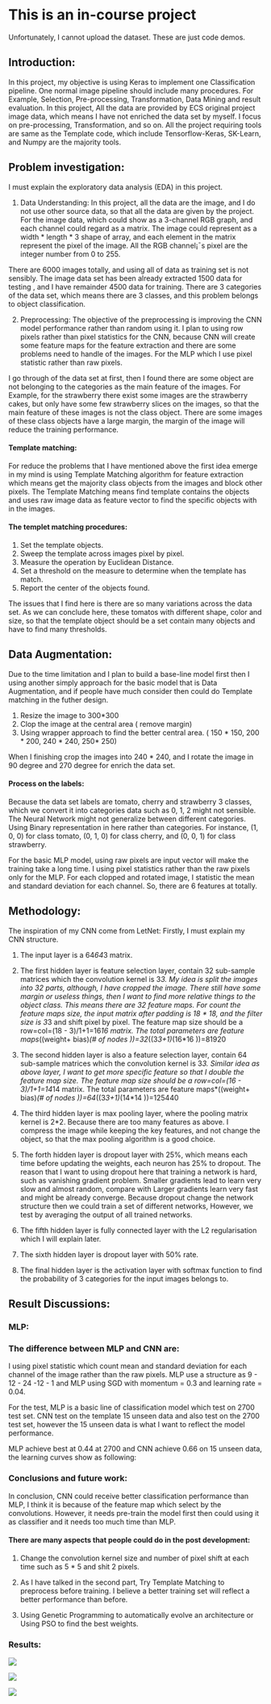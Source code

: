 # This is an in-course project

Unfortunately, I cannot upload the dataset. These are just code demos.

## Introduction:

In this project, my objective is using Keras to implement one Classification pipeline. One normal image pipeline should include many procedures. For Example, Selection, Pre-processing, Transformation, Data Mining and result evaluation. In this project, All the data are provided by ECS original project image data, which means I have not enriched the data set by myself. I focus on pre-processing, Transformation, and so on. All the project requiring tools are same as the Template code, which include Tensorflow-Keras, SK-Learn, and Numpy are the majority tools.

## Problem investigation:
I must explain the exploratory data analysis (EDA) in this project. 

1.	Data Understanding:
In this project, all the data are the image, and I do not use other source data, so that all the data are given by the project. For the image data, which could show as a 3-channel RGB graph, and each channel could regard as a matrix. The image could represent as a width * length * 3 shape of array, and each element in the matrix represent the pixel of the image. All the RGB channel¡¯s pixel are the integer number from 0 to 255.

There are 6000 images totally, and using all of data as training set is not sensibly. The image data set has been already extracted 1500 data for testing , and I have remainder 4500 data for training. There are 3 categories of the data set, which means there are 3 classes, and this problem belongs to object classification.

2.	Preprocessing: 
The objective of the preprocessing is improving the CNN model performance rather than random using it. I plan to using row pixels rather than pixel statistics for the CNN, because CNN will create some feature maps for the feature extraction and there are some problems need to handle of the images. For the MLP which I use pixel statistic rather than raw pixels.

I go through of the data set at first, then I found there are some object are not belonging to the categories as the main feature of the images. For Example, for the strawberry there exist some images are the strawberry cakes, but only have some few strawberry slices on the images, so that the main feature of these images is not the class object. There are some images of these class objects have a large margin, the margin of the image will reduce the training performance. 

#### Template matching:
For reduce the problems that I have mentioned above the first idea emerge in my mind is using Template Matching algorithm for feature extraction which means get the majority class objects from the images and block other pixels. The Template Matching means find template contains the objects and uses raw image data as feature vector to find the specific objects with in the images.

#### The templet matching procedures:
1.	Set the template objects.
2.	Sweep the template across images pixel by pixel.
3.	Measure the operation by Euclidean Distance.
4.	Set a threshold on the measure to determine when the template has match.
5.	Report the center of the objects found.

The issues that I find here is there are so many variations across the data set. As we can conclude here, these tomatos with different shape, color and size, so that the template object should be a set contain many objects and have to find many thresholds.

## Data Augmentation:
Due to the time limitation and I plan to build a base-line model first then I using another simply approach for the basic model that is Data Augmentation, and if people have much consider then could do Template matching in the futher design.

1.	Resize the image to 300*300
2.	Clop the image at the central area ( remove margin)
3.	Using wrapper approach to find the better central area. ( 150 * 150, 200 * 200, 240 * 240, 250* 250)

When I finishing crop the images into 240 * 240, and I rotate the image in 90 degree and 270 degree for enrich the data set.

#### Process on the labels:
Because the data set labels are tomato, cherry and strawberry 3 classes, which we convert it into categories data such as 0, 1, 2 might not sensible. The Neural Network might not generalize between different categories. Using Binary representation in here rather than categories. For instance, (1, 0, 0) for class tomato, (0, 1, 0) for class cherry, and (0, 0, 1) for class strawberry.

For the basic MLP model, using raw pixels are input vector will make the training take a long time. I using pixel statistics rather than the raw pixels only for the MLP. For each clopped and rotated image, I statistic the mean and standard deviation for each channel. So, there are 6 features at totally.

## Methodology:
The inspiration of my CNN come from LetNet:
Firstly, I must explain my CNN structure.
1. The input layer is a 64*64*3 matrix.

2. The first hidden layer is feature selection layer, contain 32 sub-sample matrices which the convolution kernel is 3*3. My idea is split the images into 32 parts, although, I have cropped the image. There still have some margin or useless things, then I want to find more relative things to the object class. This means there are 32 feature maps. For count the feature maps size, the input matrix after padding is 18 * 18, and the filter size is 3*3 and shift pixel by pixel. The feature map size should be a row=col=(18 - 3)/1+1=16*16 matrix. The total parameters are feature maps*((weight+ bias)*(# of nodes ))=32*((3*3+1)*(16*16 ))=81920

3. The second hidden layer is also a feature selection layer, contain 64 sub-sample matrices which the convolution kernel is 3*3.  Similar idea as above layer, I want to get more specific feature so that I double the feature map size. The feature map size should be a row=col=(16 - 3)/1+1=14*14 matrix. The total parameters are feature maps*((weight+ bias)*(# of nodes ))=64*((3*3+1)*(14*14 ))=125440

4. The third hidden layer is max pooling layer, where the pooling matrix kernel is 2*2.  Because there are too many features as above. I compress the image while keeping the key features, and not change the object, so that the max pooling algorithm is a good choice.

5. The forth hidden layer is dropout layer with 25%, which means each time before updating the weights, each neuron has 25% to dropout. The reason that I want to using dropout here that training a network is hard, such as vanishing gradient problem. Smaller gradients lead to learn very slow and almost random, compare with Larger gradients learn very fast and might be already converge. Because dropout change the network structure then we could train a set of different networks, However, we test by averaging the output of all trained networks.

6. The fifth hidden layer is fully connected layer with the L2 regularisation which I will explain later.

7. The sixth hidden layer is dropout layer with 50% rate.

8. The final hidden layer is the activation layer with softmax function to find the probability of 3 categories for the input images belongs to.

## Result Discussions:
### MLP:
### The difference between MLP and CNN are:

I using pixel statistic which count mean and standard deviation for each channel of the image rather than the raw pixels. MLP use a structure as 9 - 12 - 24 -12 - 1 and MLP using SGD with momentum = 0.3 and learning rate = 0.04.

For the test, MLP is a basic line of classification model which test on 2700 test set. CNN test on the template 15 unseen data and also test on the 2700 test set, however the 15 unseen data is what I want to reflect the model performance.

MLP achieve best at 0.44 at 2700 and CNN achieve 0.66 on 15 unseen data, the learning curves show as following:

### Conclusions and future work:
In conclusion, CNN could receive better classification performance than MLP, I think it is because of the feature map which select by the convolutions. 
However, it needs pre-train the model first then could using it as classifier and it needs too much time than MLP. 

#### There are many aspects that people could do in the post development:
1.	Change the convolution kernel size and number of pixel shift at each time such as 5 * 5 and shit 2 pixels. 

2.	As I have talked in the second part, Try Template Matching to preprocess before training. I believe a better training set will reflect a better performance than before.

3.	Using Genetic Programming to automatically evolve an architecture or Using PSO to find the best weights.

### Results: 

![](plots/NN_learning_curve.png)

![](plots/model_accuracy.png)

![](plots/model_loss.png)




